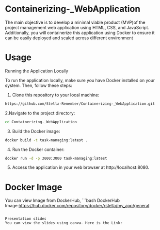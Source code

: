 # Containerizing-_WebApplication
The main objective is to develop a minimal viable product (MVP)of the project management web application using HTML, CSS, and JavaScript. Additionally, you will containerize this application using Docker to ensure it can be easily deployed and scaled across different environment 

# Usage
Running the Application Locally

To run the application locally, make sure you have Docker installed on your system. Then, follow these steps:

1. Clone this repository to your local machine:

```bash
https://github.com/Stella-Remember/Containerizing-_WebApplication.git
```
2.Navigate to the project directory:

```bash
cd Containerizing-_WebApplication
```
3. Build the Docker image:
```bash
docker build -t task-managing:latest .
```

4. Run the Docker container:
```bash
docker run -d -p 3000:3000 task-managing:latest
```

5. Access the application in your web browser at http://localhost:8080.

# Docker Image

You can view Image from DockerHub, ```bash DockerHub Image:https://hub.docker.com/repository/docker/rstella/my_app/general
```

Presentation slides
You can view the slides using canva. Here is the Link:

